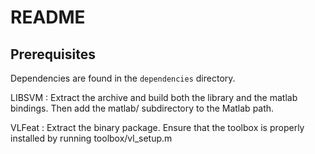 README
======

Prerequisites
-------------

Dependencies are found in the `dependencies` directory.

LIBSVM
: Extract the archive and build both the library and the matlab bindings.
  Then add the matlab/ subdirectory to the Matlab path.

VLFeat
: Extract the binary package. Ensure that the toolbox is properly installed
  by running toolbox/vl_setup.m


